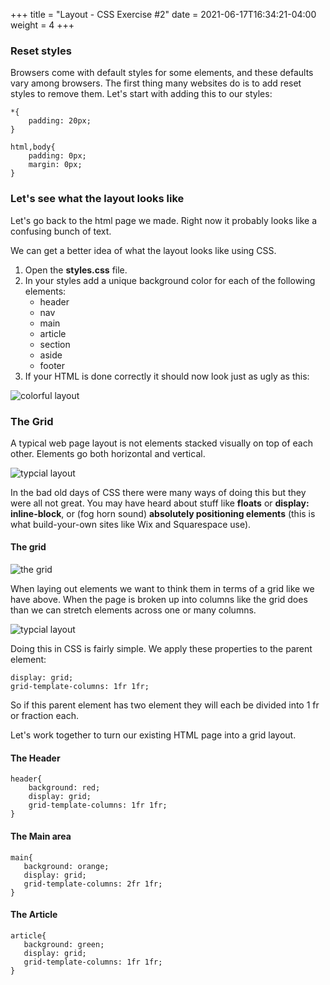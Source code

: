 +++
title = "Layout - CSS Exercise #2"
date = 2021-06-17T16:34:21-04:00
weight = 4
+++

### Reset styles

Browsers come with default styles for some elements, and these defaults vary among browsers. The first thing many websites do is to add reset styles to remove them. Let's start with adding this to our styles:

```
*{
    padding: 20px;
}

html,body{
    padding: 0px;
    margin: 0px;
}
```

### Let's see what the layout looks like

Let's go back to the html page we made. Right now it probably looks like a confusing bunch of text. 

We can get a better idea of what the layout looks like using CSS. 

1. Open the **styles.css** file.
2. In your styles add a unique background color for each of the following elements: 
   - header
   - nav
   - main
   - article
   - section
   - aside 
   - footer
3. If your HTML is done correctly it should now look just as ugly as this:

![colorful layout](../images/colored-layout.png)

### The Grid

A typical web page layout is not elements stacked visually on top of each other. Elements go both horizontal and vertical.

![typcial layout](../images/layout.png)

In the bad old days of CSS there were many ways of doing this but they were all not great. You may have heard about stuff like **floats** or **display: inline-block**, or (fog horn sound) **absolutely positioning elements** (this is what build-your-own sites like Wix and Squarespace use). 

#### The grid 

![the grid](../images/grid.jpg)

When laying out elements we want to think them in terms of a grid like we have above. When the page is broken up into columns like the grid does than we can stretch elements across one or many columns. 

![typcial layout](../images/layout-with-grid.png)

Doing this in CSS is fairly simple. We apply these properties to the parent element:

```
display: grid;
grid-template-columns: 1fr 1fr;
```

So if this parent element has two element they will each be divided into 1 fr or fraction each. 

Let's work together to turn our existing HTML page into a grid layout.

#### The Header

```
header{
    background: red;
    display: grid;
    grid-template-columns: 1fr 1fr;
}
```

#### The Main area

```
main{
   background: orange;
   display: grid;
   grid-template-columns: 2fr 1fr;
}
```

#### The Article

```
article{
   background: green;
   display: grid;
   grid-template-columns: 1fr 1fr;
}
```